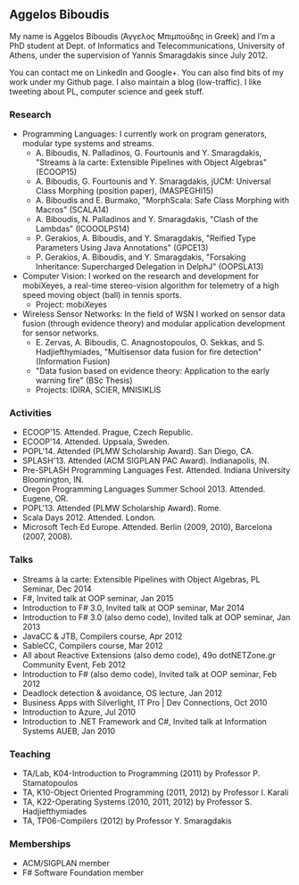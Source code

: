 ## Aggelos Biboudis

My name is Aggelos Biboudis (Άγγελος Μπιμπούδης in Greek) and I’m a PhD student
at Dept. of Informatics and Telecommunications, University of Athens, under the
supervision of Yannis Smaragdakis since July 2012.

You can contact me on LinkedIn and Google+. You can also find bits of my work
under my Github page. I also maintain a blog (low-traffic). I like tweeting
about PL, computer science and geek stuff.

### Research

- Programming Languages: I currently work on program generators, modular type systems and streams.
  - A. Biboudis, N. Palladinos, G. Fourtounis and Y. Smaragdakis, "Streams à la carte: Extensible Pipelines with Object Algebras" (ECOOP15)
  - A. Biboudis, G. Fourtounis and Y. Smaragdakis, jUCM: Universal Class Morphing (position paper), (MASPEGHI15)
  - A. Biboudis and E. Burmako, "MorphScala: Safe Class Morphing with Macros" (SCALA14)
  - A. Biboudis, N. Palladinos and Y. Smaragdakis, "Clash of the Lambdas" (ICOOOLPS14)
  - P. Gerakios, A. Biboudis, and Y. Smaragdakis, "Reified Type Parameters Using Java Annotations" (GPCE13)
  - P. Gerakios, A. Biboudis, and Y. Smaragdakis, "Forsaking Inheritance: Supercharged Delegation in DelphJ" (OOPSLA13)
- Computer Vision: I worked on the research and development for mobiXeyes, a real-time stereo-vision algorithm for telemetry of a high speed moving object (ball) in tennis sports.
  - Project: mobiXeyes
- Wireless Sensor Networks: In the field of WSN I worked on sensor data fusion (through evidence theory) and modular application development for sensor networks.
  - E. Zervas, A. Biboudis, C. Anagnostopoulos, O. Sekkas, and S. Hadjiefthymiades, "Multisensor data fusion for fire detection" (Information Fusion)
  - "Data fusion based on evidence theory: Application to the early warning fire" (BSc Thesis)
  - Projects: IDIRA, SCIER, MNISIKLIS

### Activities

- ECOOP'15. Attended. Prague, Czech Republic.
- ECOOP'14. Attended. Uppsala, Sweden.
- POPL'14. Attended (PLMW Scholarship Award). San Diego, CA.
- SPLASH'13. Attended (ACM SIGPLAN PAC Award). Indianapolis, IN.
- Pre-SPLASH Programming Languages Fest. Attended. Indiana University Bloomington, IN.
- Oregon Programming Languages Summer School 2013. Attended. Eugene, OR.
- POPL'13. Attended (PLMW Scholarship Award). Rome.
- Scala Days 2012. Attended. London.
- Microsoft Tech·Ed Europe. Attended. Berlin (2009, 2010), Barcelona (2007, 2008).

### Talks

- Streams à la carte: Extensible Pipelines with Object Algebras, PL Seminar, Dec 2014
- F#, Invited talk at OOP seminar, Jan 2015
- Introduction to F# 3.0, Invited talk at OOP seminar, Mar 2014
- Introduction to F# 3.0 (also demo code), Invited talk at OOP seminar, Jan 2013
- JavaCC & JTB, Compilers course, Apr 2012
- SableCC, Compilers course, Mar 2012
- All about Reactive Extensions (also demo code), 49ο dotNETZone.gr Community Event, Feb 2012
- Introduction to F# (also demo code), Invited talk at OOP seminar, Feb 2012
- Deadlock detection & avoidance, OS lecture, Jan 2012
- Business Apps with Silverlight, IT Pro | Dev Connections, Oct 2010
- Introduction to Azure, Jul 2010
- Introduction to .NET Framework and C#, Invited talk at Information Systems AUEB, Jan 2010

### Teaching
- TA/Lab, K04-Introduction to Programming (2011) by Professor P. Stamatopoulos
- TA, K10-Object Oriented Programming (2011, 2012) by Professor I. Karali
- TA, K22-Operating Systems (2010, 2011, 2012) by Professor S. Hadjiefthymiades
- TA, TP06-Compilers (2012) by Professor Y. Smaragdakis

### Memberships
- ACM/SIGPLAN member
- F# Software Foundation member
